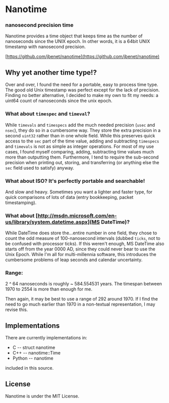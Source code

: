 # Nanotime

### nanosecond precision time

Nanotime provides a time object that keeps time as the number of nanoseconds
since the UNIX epoch. In other words, it is a 64bit UNIX timestamp with
nanosecond precision.

[https://github.com/jbenet/nanotime](https://github.com/jbenet/nanotime)

## Why yet another time type!?

Over and over, I found the need for a portable, easy to process time type. The
good old Unix timestamp was perfect except for the lack of precision. Finding no
better alternative, I decided to make my own to fit my needs: a uint64 count of nanoseconds since the unix epoch.

### What about `timespec` and `timeval`?
While `timevals` and `timespecs` add the much needed precision (`usec` and
`nsec`), they do so in a cumbersome way. They store the extra precision in
a second `uint32` rather than in one whole field. While this preserves quick
access to the `sec` part of the time value, adding and subtracting `timespecs`
and `timevals` is not as simple as integer operations. For most of my use cases,
I found myself comparing, adding, subtracting time values much more than
outputting them. Furthermore, I tend to require the sub-second precision when
printing out, storing, and transferring (or anything else the `sec` field used
to satisfy) anyway.

### What about ISO? It's perfectly portable and searchable!
And slow and heavy. Sometimes you want a lighter and faster type, for quick
comparisons of lots of data (entry bookkeeping, packet timestamping).

### What about [http://msdn.microsoft.com/en-us/library/system.datetime.aspx](MS DateTime)?
While DateTime does store the...entire number in one field, they chose to count
the odd measure of 100-nanosecond intervals (dubbed `ticks`, not to be confused
with processor ticks). If this weren't enough, MS DateTime also starts off from
the year 0000 AD, since they could never bear to use the Unix Epoch. While I'm
all for multi-millennia software, this introduces the cumbersome problems of
leap seconds and calendar uncertainty.


### Range:

2 ^ 64 nanoseconds is roughly ~ 584.554531 years. The timespan between 1970 to 2554 is more than enough for me.

Then again, it may be best to use a range of 292 around 1970. If I find the need to go much earlier than 1970 in a non-textual representation, I may revise this.

## Implementations

There are currently implementations in:

 * C  -- struct nanotime
 * C++  -- nanotime::Time
 * Python  -- nanotime

included in this source.

## License

Nanotime is under the MIT License.



